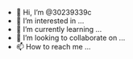 - 👋 Hi, I’m @30239339c
- 👀 I’m interested in ...
- 🌱 I’m currently learning ...
- 💞️ I’m looking to collaborate on ...
- 📫 How to reach me ...

<!---
30239339c/30239339c is a ✨ special ✨ repository because its `README.md` (this file) appears on your GitHub profile.
You can click the Preview link to take a look at your changes.
--->
